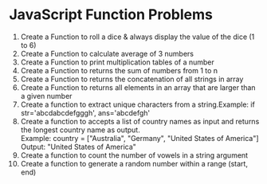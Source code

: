 #   JavaScript Function Problems
1.  Create a Function to roll a dice & always display the value of the dice (1 to 6)
2.  Create a Function to calculate average of 3 numbers
3.  Create a Function to print multiplication tables of a number
4.  Create a Function to returns the sum of numbers from 1 to n
5.  Create a Function to returns the concatenation of all strings in array
6.  Create a Function to returns all elements in an array that are larger than a given number
7.  Create a function to extract unique characters from a string.Example: if str='abcdabcdefgggh', ans='abcdefgh'
8.  Create a function to accepts a list of country names as input and returns the longest country name as output.<br>
    Example: country = ["Australia", "Germany", "United States of America"] Output: "United States of America"
9.  Create a function to count the number of vowels in a string argument
10. Create a function to generate a random number within a range (start, end)